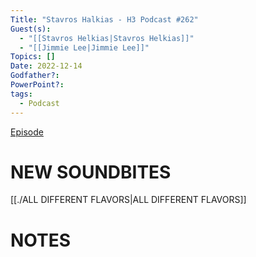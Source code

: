 ```yaml
---
Title: "Stavros Halkias - H3 Podcast #262"
Guest(s):
  - "[[Stavros Helkias|Stavros Helkias]]"
  - "[[Jimmie Lee|Jimmie Lee]]"
Topics: []
Date: 2022-12-14
Godfather?: 
PowerPoint?: 
tags:
  - Podcast
---
```

[Episode](https://youtu.be/5J1FoJhOkwg)
# NEW SOUNDBITES
[[./ALL DIFFERENT FLAVORS|ALL DIFFERENT FLAVORS]]

# NOTES
